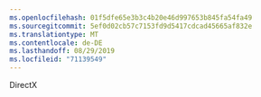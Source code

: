 ```yaml
---
ms.openlocfilehash: 01f5dfe65e3b3c4b20e46d997653b845fa54fa49
ms.sourcegitcommit: 5ef0d02cb57c7153fd9d5417cdcad45665af832e
ms.translationtype: MT
ms.contentlocale: de-DE
ms.lasthandoff: 08/29/2019
ms.locfileid: "71139549"
---
```

DirectX